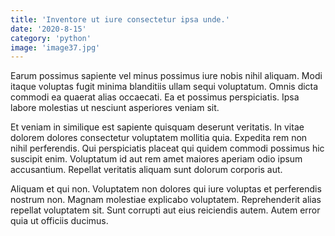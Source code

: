 ```yaml
---
title: 'Inventore ut iure consectetur ipsa unde.'
date: '2020-8-15'
category: 'python'
image: 'image37.jpg'
---
```


Earum possimus sapiente vel minus possimus iure nobis nihil aliquam. Modi itaque voluptas fugit minima blanditiis ullam sequi voluptatum. Omnis dicta commodi ea quaerat alias occaecati. Ea et possimus perspiciatis. Ipsa labore molestias ut nesciunt asperiores veniam sit.
 Et veniam in similique est sapiente quisquam deserunt veritatis. In vitae dolorem dolores consectetur voluptatem mollitia quia. Expedita rem non nihil perferendis. Qui perspiciatis placeat qui quidem commodi possimus hic suscipit enim. Voluptatum id aut rem amet maiores aperiam odio ipsum accusantium. Repellat veritatis aliquam sunt dolorum corporis aut.
 Aliquam et qui non. Voluptatem non dolores qui iure voluptas et perferendis nostrum non. Magnam molestiae explicabo voluptatem. Reprehenderit alias repellat voluptatem sit. Sunt corrupti aut eius reiciendis autem. Autem error quia ut officiis ducimus.
